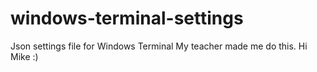 # windows-terminal-settings
Json settings file for Windows Terminal
My teacher made me do this. Hi Mike :)
